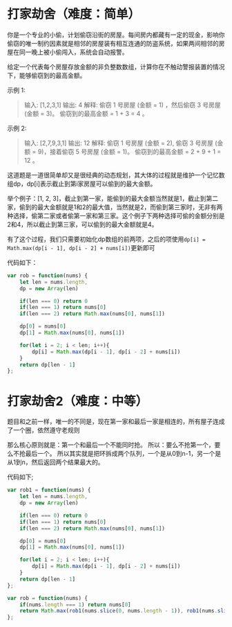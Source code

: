 # 打家劫舍（难度：简单）
你是一个专业的小偷，计划偷窃沿街的房屋。每间房内都藏有一定的现金，影响你偷窃的唯一制约因素就是相邻的房屋装有相互连通的防盗系统，如果两间相邻的房屋在同一晚上被小偷闯入，系统会自动报警。

给定一个代表每个房屋存放金额的非负整数数组，计算你在不触动警报装置的情况下，能够偷窃到的最高金额。

示例 1:

>输入: [1,2,3,1]
输出: 4
解释: 偷窃 1 号房屋 (金额 = 1) ，然后偷窃 3 号房屋 (金额 = 3)。
     偷窃到的最高金额 = 1 + 3 = 4 。

示例 2:

>输入: [2,7,9,3,1]
输出: 12
解释: 偷窃 1 号房屋 (金额 = 2), 偷窃 3 号房屋 (金额 = 9)，接着偷窃 5 号房屋 (金额 = 1)。
     偷窃到的最高金额 = 2 + 9 + 1 = 12 。

<!--more-->

这道题是一道很简单却又是很经典的动态规划，其大体的过程就是维护一个记忆数组dp，dp[i]表示截止到第i家房屋可以偷到的最大金额。

举个例子：[1, 2, 3]，截止到第一家，能偷到的最大金额当然就是1，截止到第二家，偷到的最大金额就是1和2的最大值，当然就是2，而偷到第三家时，无非有两种选择，偷第二家或者偷第一家和第三家。这个例子下两种选择可偷的金额分别是2和4，所以截止到第三家，可以偷到的最大金额就是4。

有了这个过程，我们只需要初始化dp数组的前两项，之后的项使用```dp[i] = Math.max(dp[i - 1], dp[i - 2] + nums[i])```更新即可

代码如下：
```js
var rob = function(nums) {
    let len = nums.length,
    dp = new Array(len)

    if(len === 0) return 0
    if(len === 1) return nums[0]
    if(len === 2) return Math.max(nums[0], nums[1])

    dp[0] = nums[0]
    dp[1] = Math.max(nums[0], nums[1])

    for(let i = 2; i < len; i++){
        dp[i] = Math.max(dp[i - 1], dp[i - 2] + nums[i])
    }
    return dp[len - 1]
};
```

# 打家劫舍2（难度：中等）
题目和之前一样，唯一的不同是，现在第一家和最后一家是相连的，所有屋子连成了一个圈，依然遵守老规则

那么核心原则就是：第一个和最后一个不能同时抢。 所以：要么不抢第一个，要么不抢最后一个。 所以其实就是把环拆成两个队列，一个是从0到n-1，另一个是从1到n，然后返回两个结果最大的。

代码如下;
```js
var rob1 = function(nums) {
    let len = nums.length,
    dp = new Array(len)

    if(len === 0) return 0
    if(len === 1) return nums[0]
    if(len === 2) return Math.max(nums[0], nums[1])

    dp[0] = nums[0]
    dp[1] = Math.max(nums[0], nums[1])

    for(let i = 2; i < len; i++){
        dp[i] = Math.max(dp[i - 1], dp[i - 2] + nums[i])
    }
    return dp[len - 1]
};

var rob = function(nums) {
    if(nums.length === 1) return nums[0]
    return Math.max(rob1(nums.slice(0, nums.length - 1)), rob1(nums.slice(1, nums.length)))
};
```